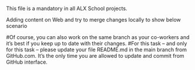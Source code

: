 This file is a mandatory in all ALX School projects.


Adding content on Web and try to merge changes locally to show below scenario 


#Of course, you can also work on the same branch as your co-workers and it’s best if you keep up to date with their changes.
#For this task – and only for this task – please update your file README.md in the main branch from GitHub.com. It’s the only time you are allowed to update and commit from GitHub interface.
